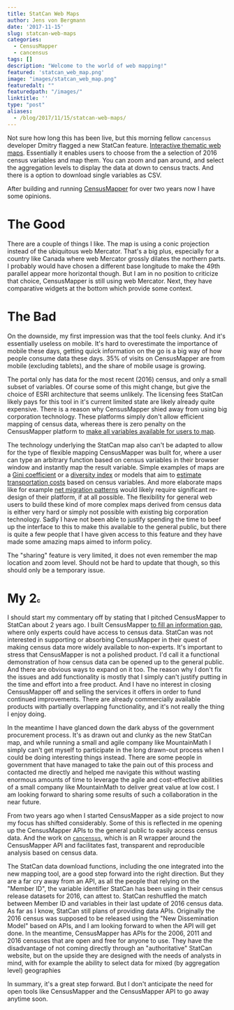 ```yaml
---
title: StatCan Web Maps
author: Jens von Bergmann
date: '2017-11-15'
slug: statcan-web-maps
categories:
  - CensusMapper
  - cancensus
tags: []
description: "Welcome to the world of web mapping!"
featured: 'statcan_web_map.png'
image: "images/statcan_web_map.png"
featuredalt: ""
featuredpath: "/images/"
linktitle: ''
type: "post"
aliases:
  - /blog/2017/11/15/statcan-web-maps/
---
```






Not sure how long this has been live, but this morning fellow `cancensus` developer Dmitry flagged a new StatCan feature. [Interactive thematic web maps](http://www12.statcan.gc.ca/census-recensement/2016/dp-pd/dv-vd/cpdv-vdpr/index-eng.cfm). Essentially it enables users to choose from the a selection of 2016 census variables and map them. You can zoom and pan around, and select the aggregation levels to display the data at down to census tracts. And there is a option to download single variables as CSV.

After building and running [CensusMapper](https://censusmapper.ca) for over two years now I have some opinions.

# The Good
There are a couple of things I like. The map is using a conic projection instead of the ubiquitous web Mercator. That's a big plus, especially for a country like Canada where web Mercator grossly dilates the northern parts. I probably would have chosen a different base longitude to make the 49th parallel appear more horizontal though. But I am in no position to criticize that choice, CensusMapper is still using web Mercator. Next, they have comparative widgets at the bottom which provide some context.

# The Bad
On the downside, my first impression was that the tool feels clunky. And it's essentially useless on mobile. It's hard to overestimate the importance of mobile these days, getting quick information on the go is a big way of how people consume data these days. 35% of visits on CensusMapper are from mobile (excluding tablets), and the share of mobile usage is growing.

The portal only has data for the most recent (2016) census, and only a small subset of variables. Of course some of this might change, but give the choice of ESRI architecture that seems unlikely. The licensing fees StatCan likely pays for this tool in it's current limited state are likely already quite expensive. There is a reason why CensusMapper shied away from using big corporation technology. These platforms simply don't allow efficient mapping of census data, whereas there is zero penalty on the CensusMapper platform to [make all variables available for users to map](https://censusmapper.ca/maps/new).

The technology underlying the StatCan map also can't be adapted to allow for the type of flexible mapping CensusMapper was built for, where a user can type an arbitrary function based on census variables in their browser window and instantly map the result variable. Simple examples of maps are a [Gini coefficient](https://censusmapper.ca/maps/840) or a [diversity index](https://censusmapper.ca/maps/902) or models that aim to [estimate transportation costs](https://censusmapper.ca/maps/308) based on census variables. And more elaborate maps like for example [net migration patterns](https://censusmapper.ca/maps/731) would likely require significant re-design of their platform, if at all possible. The flexibility for general web users to build these kind of more complex maps derived from census data is either very hard or simply not possible with existing big corporation technology. Sadly I have not been able to justify spending the time to beef up the interface to this to make this available to the general public, but there is quite a few people that I have given access to this feature and they have made some amazing maps aimed to inform policy.

The "sharing" feature is very limited, it does not even remember the map location and zoom level. Should not be hard to update that though, so this should only be a temporary issue.


# My 2<span style="font-size:0.5em">c</span>
I should start my commentary off by stating that I pitched CensusMapper to StatCan about 2 years ago. I built CensusMapper [to fill an information gap](https://doodles.mountainmath.ca/blog/2015/09/28/census-mapper/), where only experts could have access to census data. StatCan was not interested in supporting or absorbing CensusMapper in their quest of making census data more widely available to non-experts. It's important to stress that CensusMapper is not a polished product. I'd call it a functional demonstration of how census data can be opened up to the general public. And there are obvious ways to expand on it too. The reason why I don't fix the issues and add functionality is mostly that I simply can't justify putting in the time and effort into a free product. And I have no interest in closing CensusMapper off and selling the services it offers in order to fund continued improvements. There are already commercially available products with partially overlapping functionality, and it's not really the thing I enjoy doing.

In the meantime I have glanced down the dark abyss of the government procurement process. It's as drawn out and clunky as the new StatCan map, and while running a small and agile company like MountainMath I simply can't get myself to participate in the long drawn-out process when I could be doing interesting things instead. There are some people in government that have managed to take the pain out of this process and contacted me directly and helped me navigate this without wasting enormous amounts of time to leverage the agile and cost-effective abilities of a small company like MountainMath to deliver great value at low cost. I am looking forward to sharing some results of such a collaboration in the near future.

From two years ago when I started CensusMapper as a side project to now my focus has shifted considerably. Some of this is reflected in me opening up the CensusMapper APIs to the general public to easily access census data. And the work on [`cancensus`](https://github.com/mountainMath/cancensus), which is an R wrapper around the CensusMapper API and facilitates fast, transparent and reproducible analysis based on census data.

The StatCan data download functions, including the one integrated into the new mapping tool, are a good step forward into the right direction. But they are a far cry away from an API, as all the people that relying on the "Member ID", the variable identifier StatCan has been using in their census release datasets for 2016, can attest to. StatCan reshuffled the match between Member ID and variables in their last update of 2016 census data. As far as I know, StatCan still plans of providing data APIs. Originally the 2016 census was supposed to be released using the "New Dissemination Model" based on APIs, and I am looking forward to when the API will get done. In the meantime, CensusMapper has APIs for the 2006, 2011 and 2016 censuses that are open and free for anyone to use. They have the disadvantage of not coming directly through an "authoritative" StatCan website, but on the upside they are designed with the needs of analysts in mind, with for example the ability to select data for mixed (by aggregation level) geographies

In summary, it's a great step forward. But I don't anticipate the need for open tools like CensusMapper and the CensusMapper API to go away anytime soon.
